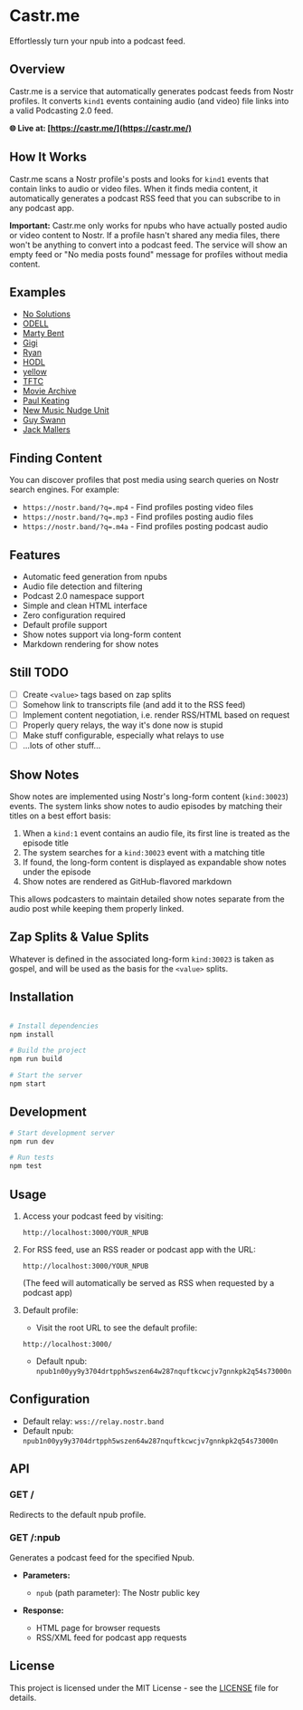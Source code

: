 # Castr.me

Effortlessly turn your npub into a podcast feed.

## Overview

Castr.me is a service that automatically generates podcast feeds from Nostr profiles. It converts `kind1` events containing audio (and video) file links into a valid Podcasting 2.0 feed.

**🌐 Live at: [https://castr.me/](https://castr.me/)**

## How It Works

Castr.me scans a Nostr profile's posts and looks for `kind1` events that contain links to audio or video files. When it finds media content, it automatically generates a podcast RSS feed that you can subscribe to in any podcast app.

**Important:** Castr.me only works for npubs who have actually posted audio or video content to Nostr. If a profile hasn't shared any media files, there won't be anything to convert into a podcast feed. The service will show an empty feed or "No media posts found" message for profiles without media content.

## Examples

- [No Solutions](https://castr.me/npub1n00yy9y3704drtpph5wszen64w287nquftkcwcjv7gnnkpk2q54s73000n)
- [ODELL](https://castr.me/npub1qny3tkh0acurzla8x3zy4nhrjz5zd8l9sy9jys09umwng00manysew95gx)
- [Marty Bent](https://castr.me/npub1guh5grefa7vkay4ps6udxg8lrqxg2kgr3qh9n4gduxut64nfxq0q9y6hjy)
- [Gigi](https://castr.me/npub1dergggklka99wwrs92yz8wdjs952h2ux2ha2ed598ngwu9w7a6fsh9xzpc)
- [Ryan](https://castr.me/npub1m64hnkh6rs47fd9x6wk2zdtmdj4qkazt734d22d94ery9zzhne5qw9uaks)
- [HODL](https://castr.me/npub1rtlqca8r6auyaw5n5h3l5422dm4sry5dzfee4696fqe8s6qgudks7djtfs)
- [yellow](https://castr.me/npub1nw5vdz8sj89y3h3tp7dunx8rhsm2qzfpf8ujq9m8mfvjsjth0uwqs9n2gn)
- [TFTC](https://castr.me/npub1sk7mtp67zy7uex2f3dr5vdjynzpwu9dpc7q4f2c8cpjmguee6eeq56jraw)
- [Movie Archive](https://castr.me/npub1tn2lspfvv7g7fpulpexmjy6xt4c36h6lurq2hxgyn3sxf3drjk3qrchmc3)
- [Paul Keating](https://castr.me/npub1spdnfacgsd7lk0nlqkq443tkq4jx9z6c6ksvaquuewmw7d3qltpslcq6j7)
- [New Music Nudge Unit](https://castr.me/npub1ztzpz9xepmxsry7jqdhjc32dh5wtktpnn9kjq5eupdwdq06gdn6s0d7zxv)
- [Guy Swann](https://castr.me/npub1h8nk2346qezka5cpm8jjh3yl5j88pf4ly2ptu7s6uu55wcfqy0wq36rpev)
- [Jack Mallers](https://castr.me/npub1cn4t4cd78nm900qc2hhqte5aa8c9njm6qkfzw95tszufwcwtcnsq7g3vle)

## Finding Content

You can discover profiles that post media using search queries on Nostr search engines. For example:
- `https://nostr.band/?q=.mp4` - Find profiles posting video files
- `https://nostr.band/?q=.mp3` - Find profiles posting audio files
- `https://nostr.band/?q=.m4a` - Find profiles posting podcast audio

## Features

- Automatic feed generation from npubs
- Audio file detection and filtering
- Podcast 2.0 namespace support
- Simple and clean HTML interface
- Zero configuration required
- Default profile support
- Show notes support via long-form content
- Markdown rendering for show notes

## Still TODO

- [ ] Create `<value>` tags based on zap splits
- [ ] Somehow link to transcripts file (and add it to the RSS feed)
- [ ] Implement content negotiation, i.e. render RSS/HTML based on request
- [ ] Properly query relays, the way it's done now is stupid
- [ ] Make stuff configurable, especially what relays to use
- [ ] ...lots of other stuff...

## Show Notes

Show notes are implemented using Nostr's long-form content (`kind:30023`) events. The system links show notes to audio episodes by matching their titles on a best effort basis:

1. When a `kind:1` event contains an audio file, its first line is treated as the episode title
2. The system searches for a `kind:30023` event with a matching title
3. If found, the long-form content is displayed as expandable show notes under the episode
4. Show notes are rendered as GitHub-flavored markdown

This allows podcasters to maintain detailed show notes separate from the audio post while keeping them properly linked.

## Zap Splits & Value Splits

Whatever is defined in the associated long-form `kind:30023` is taken as gospel, and will be used as the basis for the `<value>` splits.

## Installation

```bash

# Install dependencies
npm install

# Build the project
npm run build

# Start the server
npm start
```

## Development

```bash
# Start development server
npm run dev

# Run tests
npm test
```

## Usage

1. Access your podcast feed by visiting:
   ```
   http://localhost:3000/YOUR_NPUB
   ```

2. For RSS feed, use an RSS reader or podcast app with the URL:
   ```
   http://localhost:3000/YOUR_NPUB
   ```
   (The feed will automatically be served as RSS when requested by a podcast app)

3. Default profile:
   - Visit the root URL to see the default profile:
   ```
   http://localhost:3000/
   ```
   - Default npub: `npub1n00yy9y3704drtpph5wszen64w287nquftkcwcjv7gnnkpk2q54s73000n`

## Configuration

- Default relay: `wss://relay.nostr.band`
- Default npub: `npub1n00yy9y3704drtpph5wszen64w287nquftkcwcjv7gnnkpk2q54s73000n`

## API

### GET /

Redirects to the default npub profile.

### GET /:npub

Generates a podcast feed for the specified Npub.

- **Parameters:**
  - `npub` (path parameter): The Nostr public key

- **Response:**
  - HTML page for browser requests
  - RSS/XML feed for podcast app requests

## License

This project is licensed under the MIT License - see the [LICENSE](LICENSE) file for details. 
